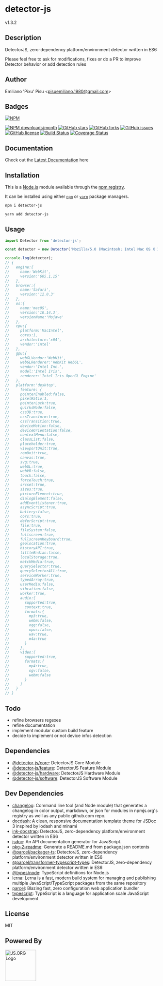 # detector-js
v1.3.2

## Description
DetectorJS, zero-dependency platform/environment detector written in ES6

Please feel free to ask for modifications, fixes or do a PR to improve Detector behavior or add detection rules

## Author
Emiliano &#39;Pixu&#39; Pisu &lt;pisuemiliano.1980@gmail.com&gt;

## Badges
[![NPM](https://nodei.co/npm/detector-js.png)](https://nodei.co/npm/detector-js/)

[![NPM downloads/month](https://img.shields.io/npm/dm/detector-js.svg)](https://img.shields.io/npm/dm/detector-js.svg) [![GitHub stars](https://img.shields.io/github/stars/pixu1980/detector-js.svg?style=plastic)](https://github.com/pixu1980/detector-js/stargazers) [![GitHub forks](https://img.shields.io/github/forks/pixu1980/detector-js.svg?style=plastic)](https://github.com/pixu1980/detector-js/network) [![GitHub issues](https://img.shields.io/github/issues/pixu1980/detector-js.svg?style=plastic)](https://github.com/pixu1980/detector-js/issues) [![GitHub license](https://img.shields.io/github/license/pixu1980/detector-js.svg?style=plastic)](https://github.com/pixu1980/detector-js/blob/master/LICENSE) [![Build Status](https://travis-ci.org/pixu1980/detector-js.svg?branch=master)](https://travis-ci.org/pixu1980/detector-js) [![Coverage Status](https://coveralls.io/repos/github/pixu1980/detector-js/badge.svg?branch=master)](https://coveralls.io/github/pixu1980/detector-js?branch=master)

## Documentation
Check out the [Latest Documentation](https://pixu1980.github.io/detector-js/docs/index.html) here


## Installation
This is a [Node.js](https://nodejs.org/) module available through the [npm registry](https://www.npmjs.com/). 

It can be installed using either [`npm`](https://docs.npmjs.com/getting-started/installing-npm-packages-locally) or [`yarn`](https://yarnpkg.com/en/) package managers.

```sh
npm i detector-js
```

```sh
yarn add detector-js
```

## Usage
```js
import Detector from 'detector-js';

const detector = new Detector('Mozilla/5.0 (Macintosh; Intel Mac OS X 10_14_3) AppleWebKit/605.1.15 (KHTML, like Gecko) Version/12.0.3 Safari/605.1.15');

console.log(detector);
// {
//   engine:{
//     name:'WebKit',
//     version:'605.1.15'
//   },
//   browser:{
//     name:'Safari',
//     version:'12.0.3'
//   },
//   os:{
//     name:'macOS',
//     version:'10.14.3',
//     versionName:'Mojave'
//   },
//   cpu:{
//     platform:'MacIntel',
//     cores:1,
//     architecture:'x64',
//     vendor:'intel'
//   },
//   gpu:{
//     webGLVendor:'WebKit',
//     webGLRenderer:'WebKit WebGL',
//     vendor:'Intel Inc.',
//     model:'Intel Iris',
//     renderer:'Intel Iris OpenGL Engine'
//   },
//   platform:'desktop',
//     feature: {
//     pointerEnabled:false,
//     pixelRatio:1,
//     pointerLock:true,
//     quirksMode:false,
//     css3D:true,
//     cssTransform:true,
//     cssTransition:true,
//     deviceMotion:false,
//     deviceOrientation:false,
//     contextMenu:false,
//     classList:false,
//     placeholder:true,
//     viewportUnit:true,
//     remUnit:true,
//     canvas:true,
//     svg:true,
//     webGL:true,
//     webVR:false,
//     touch:false,
//     forceTouch:true,
//     srcset:true,
//     sizes:true,
//     pictureElement:true,
//     dialogElement:false,
//     addEventListener:true,
//     asyncScript:true,
//     battery:false,
//     cors:true,
//     deferScript:true,
//     file:true,
//     fileSystem:false,
//     fullscreen:true,
//     fullscreenKeyboard:true,
//     geolocation:true,
//     historyAPI:true,
//     littleEndian:false,
//     localStorage:true,
//     matchMedia:true,
//     querySelector:true,
//     querySelectorAll:true,
//     serviceWorker:true,
//     typedArray:true,
//     userMedia:false,
//     vibration:false,
//     worker:true,
//     audio:{
//       supported:true,
//       context:true,
//       formats:{
//         mp3:true,
//         webm:false,
//         ogg:false,
//         opus:false,
//         wav:true,
//         m4a:true
//       }
//     },
//     video:{
//       supported:true,
//       formats:{
//         mp4:true,
//         ogv:false,
//         webm:false
//       }
//     }
//   }
// }
```

## Todo
- refine browsers regexes
- refine documentation
- implement modular custom build feature
- decide to implement or not device infos detection

## Dependencies
- [@detector-js/core](https://ghub.io/@detector-js/core): DetectorJS Core Module
- [@detector-js/feature](https://ghub.io/@detector-js/feature): DetectorJS Feature Module
- [@detector-js/hardware](https://ghub.io/@detector-js/hardware): DetectorJS Hardware Module
- [@detector-js/software](https://ghub.io/@detector-js/software): DetectorJS Software Module

## Dev Dependencies
- [changelog](https://ghub.io/changelog): Command line tool (and Node module) that generates a changelog in color output, markdown, or json for modules in npmjs.org&#39;s registry as well as any public github.com repo.
- [docdash](https://ghub.io/docdash): A clean, responsive documentation template theme for JSDoc 3 inspired by lodash and minami
- [ink-docstrap](https://ghub.io/ink-docstrap): DetectorJS, zero-dependency platform/environment detector written in ES6
- [jsdoc](https://ghub.io/jsdoc): An API documentation generator for JavaScript.
- [pkg-2-readme](https://ghub.io/pkg-2-readme): Generate a README.md from package.json contents
- [@parcel/packager-ts](https://ghub.io/@parcel/packager-ts): DetectorJS, zero-dependency platform/environment detector written in ES6
- [@parcel/transformer-typescript-types](https://ghub.io/@parcel/transformer-typescript-types): DetectorJS, zero-dependency platform/environment detector written in ES6
- [@types/node](https://ghub.io/@types/node): TypeScript definitions for Node.js
- [lerna](https://ghub.io/lerna): Lerna is a fast, modern build system for managing and publishing multiple JavaScript/TypeScript packages from the same repository
- [parcel](https://ghub.io/parcel): Blazing fast, zero configuration web application bundler
- [typescript](https://ghub.io/typescript): TypeScript is a language for application scale JavaScript development



## License
MIT

## Powered By
<a href="http://js.org" target="_blank" title="JS.ORG | JavaScript Community">
<img src="http://logo.js.org/dark_horz.png" width="102" alt="JS.ORG Logo"/></a>
<!-- alternatives [bright|dark]_[horz|vert|tiny].png (width[horz:102,vert:50,tiny:77]) -->
